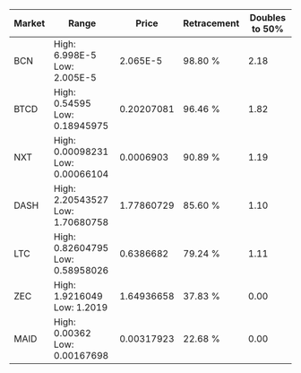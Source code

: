 | Market | Range | Price| Retracement | Doubles to 50% |
| --- | --- | --- | --- | --- |
| BCN | High: 6.998E-5<br />Low: 2.005E-5 | 2.065E-5 | 98.80 % | 2.18 |
| BTCD | High: 0.54595<br />Low: 0.18945975 | 0.20207081 | 96.46 % | 1.82 |
| NXT | High: 0.00098231<br />Low: 0.00066104 | 0.0006903 | 90.89 % | 1.19 |
| DASH | High: 2.20543527<br />Low: 1.70680758 | 1.77860729 | 85.60 % | 1.10 |
| LTC | High: 0.82604795<br />Low: 0.58958026 | 0.6386682 | 79.24 % | 1.11 |
| ZEC | High: 1.9216049<br />Low: 1.2019 | 1.64936658 | 37.83 % | 0.00 |
| MAID | High: 0.00362<br />Low: 0.00167698 | 0.00317923 | 22.68 % | 0.00 |
